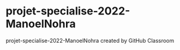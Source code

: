 # projet-specialise-2022-ManoelNohra
projet-specialise-2022-ManoelNohra created by GitHub Classroom
